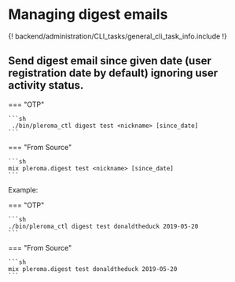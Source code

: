 # Managing digest emails

{! backend/administration/CLI_tasks/general_cli_task_info.include !}

## Send digest email since given date (user registration date by default) ignoring user activity status.

=== "OTP"

    ```sh
     ./bin/pleroma_ctl digest test <nickname> [since_date]
    ```

=== "From Source"

    ```sh
    mix pleroma.digest test <nickname> [since_date]
    ```


Example: 

=== "OTP"

    ```sh
    ./bin/pleroma_ctl digest test donaldtheduck 2019-05-20
    ```

=== "From Source"

    ```sh
    mix pleroma.digest test donaldtheduck 2019-05-20
    ```

